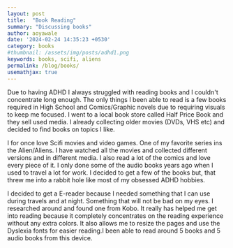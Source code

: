 ```yaml
---
layout: post
title:  "Book Reading"
summary: "Discussing books"
author: aoyawale
date: '2024-02-24 14:35:23 +0530'
category: books
#thumbnail: /assets/img/posts/adhd1.png
keywords: books, scifi, aliens
permalink: /blog/books/
usemathjax: true
---
```


 Due to having ADHD I always struggled with reading books and I couldn't concentrate long enough. The only things I been able to read is a few books required in High School and Comics/Graphic novels due to requiring visuals to keep me focused. I went to a local book store called Half Price Book and they sell used media. I already collecting older movies (DVDs, VHS etc) and decided to find books on topics I like.

 I for once love Scifi movies and video games. One of my favorite series ins the Alien/Aliens. I have watched all the movies and collected different versions and in different media. I also read a lot of the comics and love every piece of it. I only done some of the audio books years ago when I used to travel a lot for work. I decided to get a few of the books but, that threw me into a rabbit hole like most of my obsessed ADHD hobbies.

 I decided to get a E-reader because I needed something that I can use during travels and at night. Something that will not be bad on my eyes. I researched around and found one from Kobo. It really has helped me get into reading because it completely concentrates on the reading experience without any extra colors. It also allows me to resize the pages and use the Dyslexia fonts for easier reading.I been able to read around 5 books and 5 audio books from this device.

